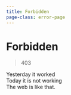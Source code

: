```yaml
---
title: Forbidden
page-class: error-page
---
```



Forbidden
=========

> 403

Yesterday it worked\
Today it is not working\
The web is like that.
